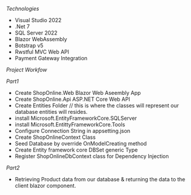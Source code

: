 *Technologies*
- Visual Studio 2022
- .Net 7
- SQL Server 2022
- Blazor WebAssembly
- Botstrap v5
- Rwstful MVC Web API
- Payment Gateway Integration

*Project Workfow*

*Part1*
- Create ShopOnline.Web Blazor Web Aseembly App
- Create ShopOnline.Api ASP.NET Core Web API 
- Create Entities Folder // this is where the classes will represent our database entities will resides.
- install Microsoft.EntityFrameworkCore.SQLServer
- install Microsoft.EntittyFrameworkCore.Tools
- Configure Connection String in appsetting.json
- Create ShopOnlineContext Class
- Seed Database by override OnModelCreating method
- Create Entity framework core DBSet generic Type
- Register ShopOnlineDbContext class for Dependency Injection

*Part2*

- Retrieving Product data from our database & returning the data to the client blazor component.
